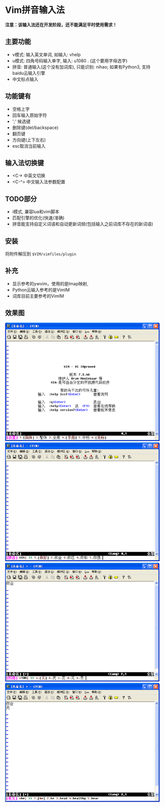 Vim拼音输入法
============

**注意：该输入法还在开发阶段，还不能满足平时使用需求！**

主要功能
-------

- v模式: 输入英文单词, 如输入: vhelp
- u模式: 四角号码输入单字, 输入: u1080 . (这个要用字母选字)
- 拼音: 普通输入(这个没有加词库), 只能识别: nihao; 如果有Python3, 支持baidu云输入引擎
- 中文标点输入

功能键有
-------

- 空格上字
- 回车输入原始字符
- ';' 候选键
- 删除键(del/backspace)
- 翻页键
- 方向键(上下左右)
- esc取消当前输入

输入法切换键
----------

- <C-\> 中英文切换
- <C-^> 中文输入法参数配置

TODO部分
-------

- i模式, 兼容lua和vim脚本
- 匹配引擎的优化(快速/准确)
- 拼音能支持自定义词语和自动更新词频(包括输入之前词库不存在的新词语)

安装
----

将附件解压到 `$VIM/vimfiles/plugin`

补充
----

- 显示参考的ywvim，使用的是lmap映射,
- Python云输入参考的是VimIM
- 词库目前主要参考的VimIM

效果图
-----

![](https://raw.githubusercontent.com/chai2010/vimpinyin/master/doc/1.png)
![](https://raw.githubusercontent.com/chai2010/vimpinyin/master/doc/2.png)
![](https://raw.githubusercontent.com/chai2010/vimpinyin/master/doc/3.png)
![](https://raw.githubusercontent.com/chai2010/vimpinyin/master/doc/4.png)

